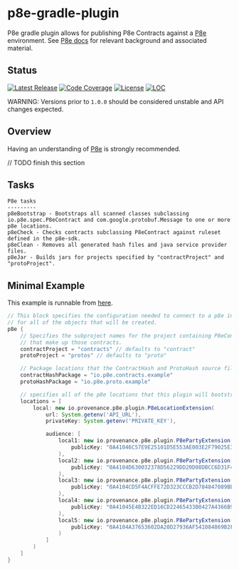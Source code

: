 # p8e-gradle-plugin

P8e gradle plugin allows for publishing P8e Contracts against a [P8e](https://github.com/provenance-io/p8e) environment. See [P8e docs](https://app.gitbook.com/@provenance/s/provenance-docs/p8e/overview) for relevant background and associated material.

## Status

[![Latest Release][release-badge]][release-latest]
[![Code Coverage][code-coverage-badge]][code-coverage-report]
[![License][license-badge]][license-url]
[![LOC][loc-badge]][loc-report]

[code-coverage-badge]: https://codecov.io/gh/provenance-io/p8e-gradle-plugin/branch/main/graph/badge.svg
[code-coverage-report]: https://app.codecov.io/gh/provenance-io/p8e-gradle-plugin

[release-badge]: https://img.shields.io/github/v/tag/provenance-io/p8e-gradle-plugin.svg?sort=semver
[release-latest]: https://github.com/provenance-io/p8e-gradle-plugin/releases/latest

[license-badge]: https://img.shields.io/github/license/provenance-io/p8e-gradle-plugin.svg
[license-url]: https://github.com/provenance-io/p8e-gradle-plugin/blob/main/LICENSE

[loc-badge]: https://tokei.rs/b1/github/provenance-io/p8e-gradle-plugin
[loc-report]: https://github.com/provenance-io/p8e-gradle-plugin


WARNING: Versions prior to `1.0.0` should be considered unstable and API changes expected.

## Overview

Having an understanding of [P8e](https://app.gitbook.com/@provenance/s/provenance-docs/p8e/overview) is strongly recommended.

// TODO finish this section

## Tasks

```text
P8e tasks
---------
p8eBootstrap - Bootstraps all scanned classes subclassing io.p8e.spec.P8eContract and com.google.protobuf.Message to one or more p8e locations.
p8eCheck - Checks contracts subclassing P8eContract against ruleset defined in the p8e-sdk.
p8eClean - Removes all generated hash files and java service provider files.
p8eJar - Builds jars for projects specified by "contractProject" and "protoProject".
```

## Minimal Example

This example is runnable from [here](https://github.com/provenance-io/p8e-gradle-plugin/blob/main/example).

```groovy
// This block specifies the configuration needed to connect to a p8e instance as well as the audience list
// for all of the objects that will be created.
p8e {
    // Specifies the subproject names for the project containing P8eContract subclasses, and the associated protobuf messages
    // that make up those contracts.
    contractProject = "contracts" // defaults to "contract"
    protoProject = "protos" // defaults to "proto"

    // Package locations that the ContractHash and ProtoHash source files will be written to.
    contractHashPackage = "io.p8e.contracts.example"
    protoHashPackage = "io.p8e.proto.example"

    // specifies all of the p8e locations that this plugin will bootstrap to.
    locations = [
        local: new io.provenance.p8e.plugin.P8eLocationExtension(
            url: System.getenv('API_URL'),
            privateKey: System.getenv('PRIVATE_KEY'),

            audience: [
                local1: new io.provenance.p8e.plugin.P8ePartyExtension(
                    publicKey: "0A41046C57E9E25101D5E553AE003E2F79025E389B51495607C796B4E95C0A94001FBC24D84CD0780819612529B803E8AD0A397F474C965D957D33DD64E642B756FBC4"
                ),
                local2: new io.provenance.p8e.plugin.P8ePartyExtension(
                    publicKey: "0A4104D630032378D56229DD20D08DBCC6D31F44A07D98175966F5D32CD2189FD748831FCB49266124362E56CC1FAF2AA0D3F362BF84CACBC1C0C74945041EB7327D54"
                ),
                local3: new io.provenance.p8e.plugin.P8ePartyExtension(
                    publicKey: "0A4104CD5F4ACFFE72D323CCCB2D784847089BBD80EC6D4F68608773E55B3FEADC812E4E2D7C4C647C8C30352141D2926130D10DFC28ACA5CA8A33B7BD7A09C77072CE"
                ),
                local4: new io.provenance.p8e.plugin.P8ePartyExtension(
                    publicKey: "0A41045E4B322ED16CD22465433B0427A4366B9695D7E15DD798526F703035848ACC8D2D002C1F25190454C9B61AB7B243E31E83BA2B48B8A4441F922A08AC3D0A3268"
                ),
                local5: new io.provenance.p8e.plugin.P8ePartyExtension(
                    publicKey: "0A4104A37653602DA20D27936AF541084869B2F751953CB0F0D25D320788EDA54FB4BC9FB96A281BFFD97E64B749D78C85871A8E14AFD48048537E45E16F3D2FDDB44B"
                )
            ]
        )
    ]
}
```
